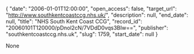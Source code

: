 {
  "date": "2006-01-01T12:00:00", 
  "open_access": false, 
  "target_url": "http://www.southkentcoastccg.nhs.uk/", 
  "description": null, 
  "end_date": null, 
  "title": "NHS South Kent Coast CCG", 
  "record_id": "20060101T120000/pDnol2cN/7VDdD0vqs3BIw==", 
  "publisher": "southkentcoastccg.nhs.uk", 
  "slug": 1759, 
  "start_date": null
}

None